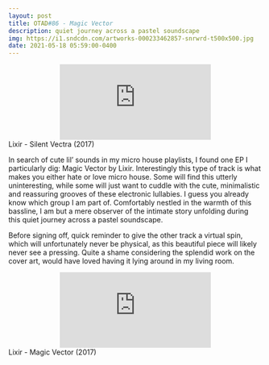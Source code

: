```yaml
---
layout: post
title: OTAD#86 - Magic Vector
description: quiet journey across a pastel soundscape
img: https://i1.sndcdn.com/artworks-000233462857-snrwrd-t500x500.jpg
date: 2021-05-18 05:59:00-0400
---
```


<div class="row">
    <div class="col-sm mt-3 mt-md-0 video" align="center">
        <iframe src="https://www.youtube.com/embed/_4QXEzELpX4" frameborder="0" allow="accelerometer; autoplay; encrypted-media; gyroscope; picture-in-picture" allowfullscreen></iframe>
    </div>
</div>

<div class="caption">
    Lixir - Silent Vectra (2017)
</div>

In search of cute lil’ sounds in my micro house playlists, I found one EP I particularly dig: Magic Vector by Lixir. Interestingly this type of track is what makes you either hate or love micro house. Some will find this utterly uninteresting, while some will just want to cuddle with the cute, minimalistic and reassuring grooves of these electronic lullabies. I guess you already know which group I am part of. Comfortably nestled in the warmth of this bassline, I am but a mere observer of the intimate story unfolding during this quiet journey across a pastel soundscape.

Before signing off, quick reminder to give the other track a virtual spin, which will unfortunately never be physical, as this beautiful piece will likely never see a pressing. Quite a shame considering the splendid work on the cover art, would have loved having it lying around in my living room.

<div class="row">
    <div class="col-sm mt-3 mt-md-0 video" align="center">
        <iframe src="https://www.youtube.com/embed/zzDjKvjN85c" frameborder="0" allow="accelerometer; autoplay; encrypted-media; gyroscope; picture-in-picture" allowfullscreen></iframe>
    </div>
</div>

<div class="caption">
    Lixir - Magic Vector (2017)
</div>
